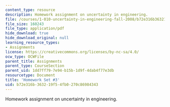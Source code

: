 ```yaml
---
content_type: resource
description: Homework assignment on uncertainty in engineering.
file: /courses/1-010-uncertainty-in-engineering-fall-2008/b72e316b363219f54fb0270c86984343_homework_03.pdf
file_size: 160243
file_type: application/pdf
hide_download: true
hide_download_original: null
learning_resource_types:
- Assignments
license: https://creativecommons.org/licenses/by-nc-sa/4.0/
ocw_type: OCWFile
parent_title: Assignments
parent_type: CourseSection
parent_uid: 1dd7ff79-7e94-b15b-1d9f-4dab4f77e3db
resourcetype: Document
title: 'Homework Set #3'
uid: b72e316b-3632-19f5-4fb0-270c86984343
---
```

Homework assignment on uncertainty in engineering.